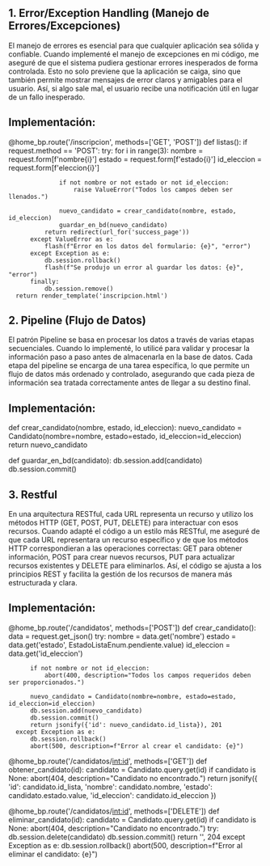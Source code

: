 ## 1. Error/Exception Handling (Manejo de Errores/Excepciones)

El manejo de errores es esencial para que cualquier aplicación sea sólida y confiable. Cuando implementé el manejo de excepciones en mi código, me aseguré de que el sistema pudiera gestionar errores inesperados de forma controlada. Esto no solo previene que la aplicación se caiga, sino que también permite mostrar mensajes de error claros y amigables para el usuario. Así, si algo sale mal, el usuario recibe una notificación útil en lugar de un fallo inesperado.

## Implementación:


  @home_bp.route('/inscripcion', methods=['GET', 'POST'])
  def listas():
      if request.method == 'POST':
          try:
              for i in range(3):
                  nombre = request.form[f'nombre{i}']
                  estado = request.form[f'estado{i}']
                  id_eleccion = request.form[f'eleccion{i}']

                  if not nombre or not estado or not id_eleccion:
                      raise ValueError("Todos los campos deben ser llenados.")

                  nuevo_candidato = crear_candidato(nombre, estado, id_eleccion)
                  guardar_en_bd(nuevo_candidato)
              return redirect(url_for('success_page'))
          except ValueError as e:
              flash(f"Error en los datos del formulario: {e}", "error")
          except Exception as e:
              db.session.rollback()
              flash(f"Se produjo un error al guardar los datos: {e}", "error")
          finally:
              db.session.remove()
      return render_template('inscripcion.html')

## 2. Pipeline (Flujo de Datos)

 El patrón Pipeline se basa en procesar los datos a través de varias etapas secuenciales. Cuando lo implementé, lo utilicé para validar y procesar la información paso a paso antes de almacenarla en la base de datos. Cada etapa del pipeline se encarga de una tarea específica, lo que permite un flujo de datos más ordenado y controlado, asegurando que cada pieza de información sea tratada correctamente antes de llegar a su destino final.

## Implementación:

  def crear_candidato(nombre, estado, id_eleccion):
      nuevo_candidato = Candidato(nombre=nombre, estado=estado, id_eleccion=id_eleccion)
      return nuevo_candidato

  def guardar_en_bd(candidato):
      db.session.add(candidato)
      db.session.commit()

## 3. Restful 

En una arquitectura RESTful, cada URL representa un recurso y utilizo los métodos HTTP (GET, POST, PUT, DELETE) para interactuar con esos recursos. Cuando adapté el código a un estilo más RESTful, me aseguré de que cada URL representara un recurso específico y de que los métodos HTTP correspondieran a las operaciones correctas: GET para obtener información, POST para crear nuevos recursos, PUT para actualizar recursos existentes y DELETE para eliminarlos. Así, el código se ajusta a los principios REST y facilita la gestión de los recursos de manera más estructurada y clara.

## Implementación:

  @home_bp.route('/candidatos', methods=['POST'])
  def crear_candidato():
      data = request.get_json()
      try:
          nombre = data.get('nombre')
          estado = data.get('estado', EstadoListaEnum.pendiente.value)
          id_eleccion = data.get('id_eleccion')

          if not nombre or not id_eleccion:
              abort(400, description="Todos los campos requeridos deben ser proporcionados.")

          nuevo_candidato = Candidato(nombre=nombre, estado=estado, id_eleccion=id_eleccion)
          db.session.add(nuevo_candidato)
          db.session.commit()
          return jsonify({'id': nuevo_candidato.id_lista}), 201
      except Exception as e:
          db.session.rollback()
          abort(500, description=f"Error al crear el candidato: {e}")

  @home_bp.route('/candidatos/<int:id>', methods=['GET'])
  def obtener_candidato(id):
      candidato = Candidato.query.get(id)
      if candidato is None:
          abort(404, description="Candidato no encontrado.")
      return jsonify({
          'id': candidato.id_lista,
          'nombre': candidato.nombre,
          'estado': candidato.estado.value,
          'id_eleccion': candidato.id_eleccion
      })

  @home_bp.route('/candidatos/<int:id>', methods=['DELETE'])
  def eliminar_candidato(id):
      candidato = Candidato.query.get(id)
      if candidato is None:
          abort(404, description="Candidato no encontrado.")
      try:
          db.session.delete(candidato)
          db.session.commit()
          return '', 204
      except Exception as e:
          db.session.rollback()
          abort(500, description=f"Error al eliminar el candidato: {e}")